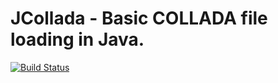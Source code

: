 # JCollada - Basic COLLADA file loading in Java.

[![Build Status](http://mcsrv.dryanhild.net:8080/job/JCollada/badge/icon)](http://mcsrv.dryanhild.net:8080/job/JCollada/)

